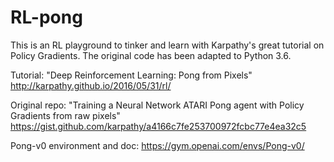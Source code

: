 # RL-pong

This is an RL playground to tinker and learn with Karpathy's great tutorial on Policy Gradients.
The original code has been adapted to Python 3.6.

Tutorial:
"Deep Reinforcement Learning: Pong from Pixels"
<http://karpathy.github.io/2016/05/31/rl/>

Original repo:
"Training a Neural Network ATARI Pong agent with Policy Gradients from raw pixels"
<https://gist.github.com/karpathy/a4166c7fe253700972fcbc77e4ea32c5>

Pong-v0 environment and doc:
<https://gym.openai.com/envs/Pong-v0/>
